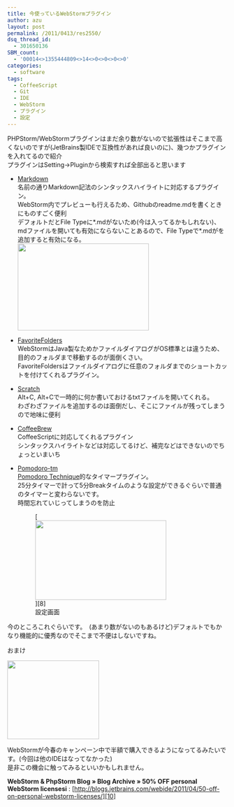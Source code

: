 ```yaml
---
title: 今使っているWebStormプラグイン
author: azu
layout: post
permalink: /2011/0413/res2550/
dsq_thread_id:
  - 301650136
SBM_count:
  - '00014<>1355444809<>14<>0<>0<>0<>0'
categories:
  - software
tags:
  - CoffeeScript
  - Git
  - IDE
  - WebStorm
  - プラグイン
  - 設定
---
```

PHPStorm/WebStormプラグインはまだ余り数がないので拡張性はそこまで高くないのですが(JetBrains製IDEで互換性があれば良いのに)、幾つかプラグインを入れてるので紹介  
プラグインはSetting->Pluginから検索すれば全部出ると思います

*   [Markdown][1]  
    名前の通りMarkdown記法のシンタックスハイライトに対応するプラグイン。  
    WebStorm内でプレビューも行えるため、Githubのreadme.mdを書くときにものすごく便利  
    デフォルトだとFile Typeに\*.mdがないため(今は入ってるかもしれない)、mdファイルを開いても有効にならないことあるので、File Typeで\*.mdがを追加すると有効になる。  
    [<img class="alignnone size-medium wp-image-2551" title="ss-2011-04-13-1" src="http://efcl.info/wp-content/uploads/2011/04/ss-2011-04-13-1-300x199.png" alt="" width="300" height="199" />][2]
*   [FavoriteFolders][3]  
    WebStormはJava製なためかファイルダイアログがOS標準とは違うため、目的のフォルダまで移動するのが面倒くさい。  
    FavoriteFoldersはファイルダイアログに任意のフォルダまでのショートカットを付けてくれるプラグイン。
*   [Scratch][4]  
    Alt+C, Alt+Cで一時的に何か書いておけるtxtファイルを開いてくれる。  
    わざわざファイルを追加するのは面倒だし、そこにファイルが残ってしまうので地味に便利
*   [CoffeeBrew][5]  
    CoffeeScriptに対応してくれるプラグイン  
    シンタックスハイライトなどは対応してるけど、補完などはできないのでちょっといまいち
*   [Pomodoro-tm][6]  
    [Pomodoro Technique][7]的なタイマープラグイン。  
    25分タイマーで計って5分Breakタイムのような設定ができるぐらいで普通のタイマーと変わらないです。  
    時間忘れていじってしまうのを防止 
    <figure id="attachment_2552" style="width: 300px;" class="wp-caption alignnone">[<img class="size-medium wp-image-2552" title="ss-2011-04-13-2" src="http://efcl.info/wp-content/uploads/2011/04/ss-2011-04-13-2-300x182.png" alt="" width="300" height="182" />][8]<figcaption class="wp-caption-text">設定画面</figcaption></figure></li> </ul> 
    今のところこれぐらいです。　(あまり数がないのもあるけど)デフォルトでもかなり機能的に優秀なのでそこまで不便はしないですね。
    
    おまけ
    
    [<img class="alignnone size-full wp-image-2554" title="WS_SpringOffer_2" src="http://efcl.info/wp-content/uploads/2011/04/WS_SpringOffer_2.jpg" alt="" width="210" height="180" />][9]
    
    WebStormが今春のキャンペーン中で半額で購入できるようになってるみたいです。(今回は他のIDEはなってなかった)  
    是非この機会に触ってみるといいかもしれません。
    
    **WebStorm & PhpStorm Blog » Blog Archive » 50% OFF personal WebStorm licensesi**
    :   [http://blogs.jetbrains.com/webide/2011/04/50-off-on-personal-webstorm-licenses/][10]
    
    <div id="_mcePaste" class="mcePaste" style="position: absolute; left: -10000px; top: 0px; width: 1px; height: 1px; overflow: hidden;">
      JetBrains
    </div>

 [1]: http://plugins.intellij.net/plugin/?id=5970
 [2]: http://efcl.info/wp-content/uploads/2011/04/ss-2011-04-13-1.png
 [3]: http://plugins.intellij.net/plugin/?webide&id=5940
 [4]: http://plugins.intellij.net/plugin/?webide&id=4428
 [5]: http://plugins.intellij.net/plugin/?webide&id=5920
 [6]: http://plugins.intellij.net/plugin/?webide&id=4954
 [7]: http://stack3.com/old/pomodoro_technique.html
 [8]: http://efcl.info/wp-content/uploads/2011/04/ss-2011-04-13-2.png
 [9]: http://www.jetbrains.com/webstorm/buy/
 [10]: http://blogs.jetbrains.com/webide/2011/04/50-off-on-personal-webstorm-licenses/ "WebStorm & PhpStorm Blog » Blog Archive » 50% OFF personal WebStorm licenses"